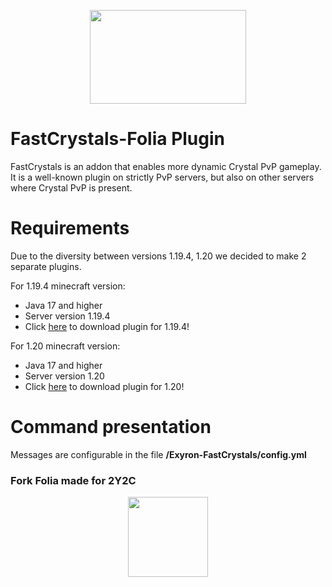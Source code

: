 <p align="center">
  <img src="https://i.imgur.com/jOxHje1.png" width="250" height="150">
</p>

# FastCrystals-Folia Plugin

FastCrystals is an addon that enables more dynamic Crystal PvP gameplay. It is a well-known plugin on strictly PvP servers, but also on other servers where Crystal PvP is present.

# Requirements

Due to the diversity between versions 1.19.4, 1.20 we decided to make 2 separate plugins. 

For 1.19.4 minecraft version:
 - Java 17 and higher
 - Server version 1.19.4
 - Click <a href="https://github.com/ExyronProvider/FastCrystalsPlugin/releases/download/FastCrystalsPlugin/fast-crystals-plugin-1.19.4.jar">here</a> to download plugin for 1.19.4!

For 1.20 minecraft version:
 - Java 17 and higher
 - Server version 1.20
 - Click <a href="https://github.com/ExyronProvider/FastCrystalsPlugin/releases/download/FastCrystalsPlugin/fast-crystals-plugin-1.20.jar">here</a> to download plugin for 1.20!

# Command presentation

Messages are configurable in the file **/Exyron-FastCrystals/config.yml**

### Fork Folia made for 2Y2C
<p align="center">
  <img src="https://i.imgur.com/jOxHje1.png" width="128" height="128">
</p>

